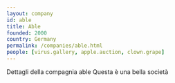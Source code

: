 ```yaml
---
layout: company
id: able
title: Able
founded: 2000
country: Germany
permalink: /companies/able.html
people: [virus.gallery, apple.auction, clown.grape]
---
```


Dettagli della compagnia able
Questa è una bella società
